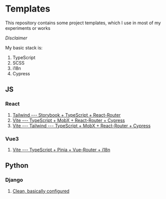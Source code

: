 # Templates
This repository contains some project templates, which I use in most of my experiments or works

*Disclaimer*

My basic stack is:
1. TypeScript
2. SCSS
3. i18n
4. Cypress

## JS
### React
1. [Tailwind --- Storybook + TypeScript + React-Router](https://github.com/OneEyed1366/templates/tree/react-tailwind-storybook-router)
2. [Vite --- TypeScript + MobX + React-Router + Cypress](https://github.com/OneEyed1366/templates/tree/vite-react-typescript-mobx-router-cypress)
3. [Vite --- Tailwind --- TypeScript + MobX + React-Router + Cypress](https://github.com/OneEyed1366/templates/tree/vite-react-typescript-tailwind-mobx-router-cypress)

### Vue3
1. [Vite --- TypeScript + Pinia + Vue-Router + i18n](https://github.com/OneEyed1366/templates/tree/vue3-vite-typescript-pinia-router-i18n)

## Python

### Django
1. [Clean, basically configured](https://github.com/OneEyed1366/templates/tree/python-django-clean)
